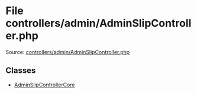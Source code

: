 File controllers/admin/AdminSlipController.php
=========

Source: [controllers/admin/AdminSlipController.php](https://github.com/PrestaShop/PrestaShop/blob/1.6.0.10/controllers/admin/AdminSlipController.php)


Classes
-------

* [AdminSlipControllerCore](class.AdminSlipControllerCore.md)

